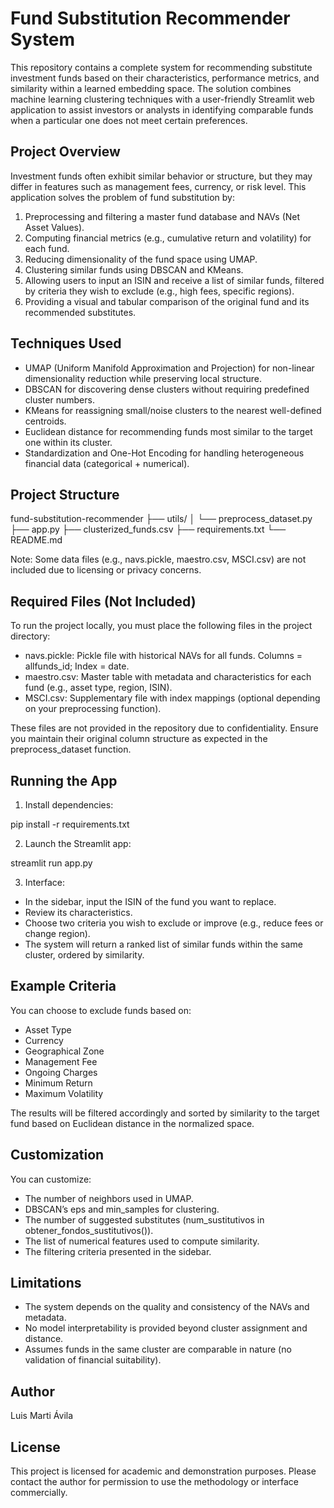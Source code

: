 # Fund Substitution Recommender System

This repository contains a complete system for recommending substitute investment funds based on their characteristics, performance metrics, and similarity within a learned embedding space. The solution combines machine learning clustering techniques with a user-friendly Streamlit web application to assist investors or analysts in identifying comparable funds when a particular one does not meet certain preferences.

## Project Overview

Investment funds often exhibit similar behavior or structure, but they may differ in features such as management fees, currency, or risk level. This application solves the problem of fund substitution by:

1. Preprocessing and filtering a master fund database and NAVs (Net Asset Values).
2. Computing financial metrics (e.g., cumulative return and volatility) for each fund.
3. Reducing dimensionality of the fund space using UMAP.
4. Clustering similar funds using DBSCAN and KMeans.
5. Allowing users to input an ISIN and receive a list of similar funds, filtered by criteria they wish to exclude (e.g., high fees, specific regions).
6. Providing a visual and tabular comparison of the original fund and its recommended substitutes.

## Techniques Used

* UMAP (Uniform Manifold Approximation and Projection) for non-linear dimensionality reduction while preserving local structure.
* DBSCAN for discovering dense clusters without requiring predefined cluster numbers.
* KMeans for reassigning small/noise clusters to the nearest well-defined centroids.
* Euclidean distance for recommending funds most similar to the target one within its cluster.
* Standardization and One-Hot Encoding for handling heterogeneous financial data (categorical + numerical).

## Project Structure

fund-substitution-recommender
├── utils/
│   └── preprocess\_dataset.py
├── app.py
├── clusterized\_funds.csv
├── requirements.txt
└── README.md

Note: Some data files (e.g., navs.pickle, maestro.csv, MSCI.csv) are not included due to licensing or privacy concerns.

## Required Files (Not Included)

To run the project locally, you must place the following files in the project directory:

* navs.pickle: Pickle file with historical NAVs for all funds. Columns = allfunds\_id; Index = date.
* maestro.csv: Master table with metadata and characteristics for each fund (e.g., asset type, region, ISIN).
* MSCI.csv: Supplementary file with index mappings (optional depending on your preprocessing function).

These files are not provided in the repository due to confidentiality. Ensure you maintain their original column structure as expected in the preprocess\_dataset function.

## Running the App

1. Install dependencies:

pip install -r requirements.txt

2. Launch the Streamlit app:

streamlit run app.py

3. Interface:

* In the sidebar, input the ISIN of the fund you want to replace.
* Review its characteristics.
* Choose two criteria you wish to exclude or improve (e.g., reduce fees or change region).
* The system will return a ranked list of similar funds within the same cluster, ordered by similarity.

## Example Criteria

You can choose to exclude funds based on:

* Asset Type
* Currency
* Geographical Zone
* Management Fee
* Ongoing Charges
* Minimum Return
* Maximum Volatility

The results will be filtered accordingly and sorted by similarity to the target fund based on Euclidean distance in the normalized space.

## Customization

You can customize:

* The number of neighbors used in UMAP.
* DBSCAN’s eps and min\_samples for clustering.
* The number of suggested substitutes (num\_sustitutivos in obtener\_fondos\_sustitutivos()).
* The list of numerical features used to compute similarity.
* The filtering criteria presented in the sidebar.

## Limitations

* The system depends on the quality and consistency of the NAVs and metadata.
* No model interpretability is provided beyond cluster assignment and distance.
* Assumes funds in the same cluster are comparable in nature (no validation of financial suitability).

## Author

Luis Marti Ávila

## License

This project is licensed for academic and demonstration purposes. Please contact the author for permission to use the methodology or interface commercially.
